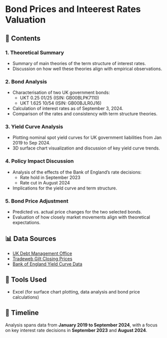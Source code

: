 # Bond Prices and Inteerest Rates Valuation

## 📌 Contents

### 1. Theoretical Summary
- Summary of main theories of the term structure of interest rates.
- Discussion on how well these theories align with empirical observations.

### 2. Bond Analysis
- Characterisation of two UK government bonds:
  - UKT 0.25 01/25 (ISIN: GB00BLPK7110)
  - UKT 1.625 10/54 (ISIN: GB00BJLR0J16)
- Calculation of interest rates as of September 3, 2024.
- Comparison of the rates and consistency with term structure theories.

### 3. Yield Curve Analysis
- Plotting nominal spot yield curves for UK government liabilities from Jan 2019 to Sep 2024.
- 3D surface chart visualization and discussion of key yield curve trends.

### 4. Policy Impact Discussion
- Analysis of the effects of the Bank of England’s rate decisions:
  - Rate hold in September 2023
  - Rate cut in August 2024
- Implications for the yield curve and term structure.

### 5. Bond Price Adjustment
- Predicted vs. actual price changes for the two selected bonds.
- Evaluation of how closely market movements align with theoretical expectations.

## 📊 Data Sources
- [UK Debt Management Office](http://www.dmo.gov.uk)
- [Tradeweb Gilt Closing Prices](https://reports.tradeweb.com/closing-prices/gilts/)
- [Bank of England Yield Curve Data](https://www.bankofengland.co.uk/-/media/boe/files/statistics/yield-curves/glcnominalmonthedata.zip)

## 🔧 Tools Used
- Excel (for surface chart plotting, data analysis and bond price calculations)

## 📅 Timeline
Analysis spans data from **January 2019 to September 2024**, with a focus on key interest rate decisions in **September 2023** and **August 2024**.

